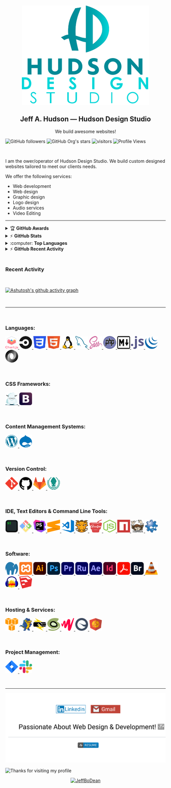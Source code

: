 <p align="center">
    <img src="assets/images/hudson-design-studio-logo.svg" alt="Hudson Design Studio Logo">
</p>

<span align="center">
    <h2 align="center">Jeff A. Hudson &mdash; Hudson Design Studio</h2>
    <p align="center">We build awesome websites!</p>
</span>

![GitHub followers](https://img.shields.io/github/followers/JeffBoDean?style=social)
![GitHub Org's stars](https://img.shields.io/github/stars/JeffBoDean?style=social)
![visitors](https://visitor-badge.glitch.me/badge?page_id=jeffbodean/jeffbodean)
![Profile Views](https://komarev.com/ghpvc/?username=jeffbodean&color=007ec6)

<br>

I am the ower/operator of Hudson Design Studio. We build custom designed websites tailored to meet our clients needs.

We offer the following services:

* Web development
* Web design
* Graphic design
* Logo design
* Audio services
* Video Editing

---

<!-- markdownlint-disable MD033 -->

<details>
    <summary>&#127942 <b>GitHub Awards</b></summary><br />
    ![Github Trophy](https://github-profile-trophy.vercel.app/?username=JeffBoDean)
</details>

<details>
    <summary>&#9889 <b>GitHub Stats</b></summary><br />
    [![github-test's GitHub stats](https://github-readme-stats.vercel.app/api?username=JeffBoDean&show_icons=true&theme=react)](https://github.com/JeffBoDean/github-readme-stats) [![GitHub Streak](https://github-readme-streak-stats.herokuapp.com/?user=JeffBoDean&theme=react)](https://git.io/streak-stats)
</details>

<details>
    <summary>:computer: <b>Top Languages</b></summary><br />
    [![Top Langs](https://github-readme-stats.vercel.app/api/top-langs/?username=JeffBoDean&langs_count=8)](https://github.com/JeffBoDean/github-readme-stats)
</details>

<details>
    <summary>&#9889 <b>GitHub Recent Activity</b></summary><br />
    <!--START_SECTION:activity-->
    <!--END_SECTION:activity-->
</details>

<br>

<!-- markdownlint-enable MD033 -->

### Recent Activity
<!--START_SECTION:activity-->
<!--END_SECTION:activity-->

<br>

[![Ashutosh's github activity graph](https://activity-graph.herokuapp.com/graph?username=JeffBoDean&theme=react-dark)](https://github.com/JeffBoDean/github-readme-activity-graph)

<br>

---

<br>

### Languages:

<p>
    <a href="https://www.chartjs.org" target="_blank">
        <img src="assets/images/icons/chart.js-icon.svg" alt="Chartjs logo" width="40" height="40" />
    </a>
    <a href="https://circleci.com" target="_blank">
        <img src="assets/images/icons/circleci-icon.svg" alt="CircleCI logo" width="40" height="40" />
    </a>
    <a href="https://www.w3schools.com/css/" target="_blank">
        <img src="assets/images/icons/css3-icon.svg" alt="CSS3 logo" width="40" height="40" />
    </a>
    <a href="https://www.w3schools.com/html/" target="_blank">
        <img src="assets/images/icons/html5-icon.svg" alt="HTML5 logo" width="40" height="40" />
    </a>
    <a href="https://www.linux.org/" target="_blank">
        <img src="assets/images/icons/linux-icon.svg" alt="Linux logo" width="40" height="40" />
    </a>
    <a href="https://www.mysql.com/" target="_blank">
        <img src="assets/images/icons/mysql-icon.svg" alt="MySql logo" width="40" height="40" />
    </a>
    <a href="https://sass-lang.com" target="_blank">
        <img src="assets/images/icons/sass-icon.svg" alt="SASS logo" width="40" height="40" />
    </a>
    <a href="https://www.php.net/" target="_blank">
        <img src="assets/images/icons/php-icon.svg" alt="PHP logo" width="40" height="40" />
    </a>
    <a href="https://www.markdownguide.org/" target="_blank">
        <img src="assets/images/icons/markdown-icon.svg" alt="Markdown logo" width="40" height="40" />
    </a>
    <a href="https://www.javascript.com/" target="_blank">
        <img src="assets/images/icons/javascript-icon.svg" alt="JavaSript icon" width="40" height="40" />
    </a>
    <a href="https://jquery.com/" target="_blank">
        <img src="assets/images/icons/jquery-icon.svg" alt="jQuery icon" width="40" height="40" />
    </a>
    <a href="https://www.json.org/json-en.html" target="_blank">
        <img src="assets/images/icons/json-icon.svg" alt="Json icon" width="40" height="40" />
    </a>
</p>

<br>

### CSS Frameworks:

<p>
    <a href="https://get.foundation/" target="_blank">
        <img src="assets/images/icons/foundation-icon.svg" alt="Foundation icon" width="40" height="40" />
    </a>
    <a href="https://getbootstrap.com" target="_blank">
        <img src="assets/images/icons/bootstrap-icon.svg" alt="Bootstrap logo" width="40" height="40" />
    </a>
</p>

<br>

### Content Management Systems:

<p>
    <a href="https://wordpress.org/" target="_blank">
        <img src="assets/images/icons/wordpress-icon.svg" alt="WordPress icon" width="40" height="40" />
    </a>
    <a href="https://www.drupal.org/" target="_blank">
        <img src="assets/images/icons/drupal-icon.svg" alt="Drupal icon" width="40" height="40" />
    </a>
</p>

<br>

### Version Control:

<p>
    <a href="https://git-scm.com/" target="_blank">
        <img src="assets/images/icons/git-scm-icon.svg" alt="Git icon" width="40" height="40" />
    </a>
    <a href="https://github.com/" target="_blank">
        <img src="assets/images/icons/github-icon.svg" alt="GitHub icon" width="40" height="40" />
    </a>
    <a href="https://about.gitlab.com/" target="_blank">
        <img src="assets/images/icons/gitlab-icon.svg" alt="GitLab icon" width="40" height="40" />
    </a>
    <a href="https://www.gitkraken.com/" target="_blank">
        <img src="assets/images/icons/gitkraken-icon.svg" alt="GitKraken icon" width="40" height="40" />
    </a>
</p>

<br>

### IDE, Text Editors &amp; Command Line Tools:

<p>
    <a href="https://iterm2.com/" target="_blank">
        <img src="assets/images/icons/iterms2-icon.svg" alt="iTerms2 icon" width="40" height="40" />
    </a>
    <a href="https://gitforwindows.org/" target="_blank">
        <img src="assets/images/icons/git-bash-icon.svg" alt="Git Bash icon" width="40" height="40" />
    </a>
    <a href="https://www.jetbrains.com/phpstorm/" target="_blank">
        <img src="assets/images/icons/phpstorm-icon.svg" alt="PhpStorm icon" width="40" height="40" />
    </a>
    <a href="https://www.sublimetext.com/" target="_blank">
        <img src="assets/images/icons/sublime-text-icon.svg" alt="Sublime Text icon" width="40" height="40" />
    </a>
    <a href="https://code.visualstudio.com/" target="_blank">
        <img src="assets/images/icons/visual-studio-code-icon.svg" alt="Visual Studio Code icon" width="40" height="40" />
    </a>
    <a href="https://gruntjs.com/" target="_blank">
        <img src="assets/images/icons/grunt-icon.svg" alt="Grunt icon" width="40" height="40" />
    </a>
    <a href="https://gulpjs.com/" target="_blank">
        <img src="assets/images/icons/gulp-icon.svg" alt="Gulp icon" width="40" height="40" />
    </a>
    <a href="https://nodejs.org" target="_blank">
        <img src="assets/images/icons/nodejs-icon.svg" alt="NodeJs logo" width="40" height="40" />
    </a>
    <a href="https://www.npmjs.com/" target="_blank">
        <img src="assets/images/icons/npm-icon.svg" alt="npm logo" width="40" height="40" />
    </a>
    <a href="https://getcomposer.org/" target="_blank">
        <img src="assets/images/icons/composer-icon.svg" alt="Composer icon" width="40" height="40" />
    </a>
    <a href="https://www.drush.org/latest/" target="_blank">
        <img src="assets/images/icons/drush-blue-logo-icon.png" alt="Drush icon" width="40" height="40" />
    </a>
</p>

<br>

### Software:

<p>
    <a href="https://www.mamp.info/en/mamp-pro/" target="_blank">
        <img src="assets/images/icons/mamp-pro-icon.svg" alt="Mamp Pro icon" width="40" height="40" />
    </a>
    <a href="https://www.apachefriends.org/index.html" target="_blank">
        <img src="assets/images/icons/xampp-icon.svg" alt="Xampp icon" width="40" height="40" />
    </a>
    <a href="https://www.adobe.com/in/products/illustrator.html" target="_blank">
        <img src="assets/images/icons/adobe-illustrator-cc-icon.svg" alt="Adobe Illustrator CC icon" width="40" height="40" />
    </a>
    <a href="https://www.adobe.com/products/photoshop.html" target="_blank">
        <img src="assets/images/icons/adobe-photoshop-cc-icon.svg" alt="Adobe Photoshop CC icon" width="40" height="40" />
    </a>
    <a href="https://www.adobe.com/products/premiere.html" target="_blank">
        <img src="assets/images/icons/adobe-premiere-pro-cc-icon.svg" alt="Adobe Premiere Pro CC icon" width="40" height="40" />
    </a>
    <a href="https://www.adobe.com/products/premiere-rush.html" target="_blank">
        <img src="assets/images/icons/adobe-premiere-rush-cc-icon.svg" alt="Adobe Premiere Rush CC icon" width="40" height="40" />
    </a>
    <a href="https://www.adobe.com/products/aftereffects.html" target="_blank">
        <img src="assets/images/icons/adobe-after-effects-cc-icon.svg" alt="Adobe After Effects CC icon" width="40" height="40" />
    </a>
    <a href="https://www.adobe.com/products/indesign.html" target="_blank">
        <img src="assets/images/icons/adobe-indesign-cc-icon.svg" alt="Adobe InDesign CC icon" width="40" height="40" />
    </a>
    <a href="https://acrobat.adobe.com/us/en/acrobat/acrobat-pro.html" target="_blank">
        <img src="assets/images/icons/adobe-acrobat-pro-cc-icon.svg" alt="Adobe Acrobat Pro DC icon" width="40" height="40" />
    </a>
    <a href="https://www.adobe.com/products/bridge.html" target="_blank">
        <img src="assets/images/icons/adobe-bridge-cc-icon.svg" alt="Adobe Bridge CC icon" width="40" height="40" />
    </a>
    <a href="https://www.videolan.org/" target="_blank">
        <img src="assets/images/icons/vlc-icon.svg" alt="Vlc icon" width="40" height="40" />
    </a>
    <a href="https://www.audacityteam.org/" target="_blank">
        <img src="assets/images/icons/audacity-icon.svg" alt="Audacity icon" width="40" height="40" />
    </a>
    <a href="https://www.sketchup.com/" target="_blank">
        <img src="assets/images/icons/sketchup-icon.svg" alt="Sketchup icon" width="40" height="40" />
    </a>
</p>

<br>

### Hosting &amp; Services:

<p>
    <a href="https://aws.amazon.com/?nc2=h_lg" target="_blank">
        <img src="assets/images/icons/amazon-web-services-icon.svg" alt="Amazon Web Service icon" width="40" height="40" />
    </a>
    <a href="https://www.hostgator.com/" target="_blank">
        <img src="assets/images/icons/hostgator-icon.svg" alt="Hostgator icon" width="40" height="40" />
    </a>
    <a href="https://pantheon.io/" target="_blank">
        <img src="assets/images/icons/pantheon-icon.svg" alt="Pantheon icon" width="40" height="40" />
    </a>
    <a href="https://www.siteground.com/" target="_blank">
        <img src="assets/images/icons/siteground-icon.svg" alt="Siteground icon" width="40" height="40" />
    </a>
    <a href="https://www.jwplayer.com/" target="_blank">
        <img src="assets/images/icons/jwplayer-icon.svg" alt="JWPlayer icon" width="40" height="40" />
    </a>
    <a href="https://siteimprove.com/" target="_blank">
        <img src="assets/images/icons/siteimprove-icon.svg" alt="Siteimprove icon" width="40" height="40" />
    </a>
    <a href="https://www.jsdelivr.com/" target="_blank">
        <img src="assets/images/icons/jsdelivr-icon.svg" alt="jsDelivr icon" width="40" height="40" />
    </a>
</p>

<br>

### Project Management:

<p>
    <a href="https://www.atlassian.com/software/jira" target="_blank">
        <img src="assets/images/icons/jira-icon.svg" alt="Jira icon" width="40" height="40" />
    </a>
    <a href="https://slack.com/" target="_blank">
        <img src="assets/images/icons/slack-icon.svg" alt="Slack icon" width="40" height="40" />
    </a>
</p>

<br>

---

<p align="center">
    <img src="assets/images/contact-info-combined-buttons.svg" alt="Jeff Hudson Contact Buttons">
</p>

<img height="120" alt="Thanks for visiting my profile" width="100%" src="https://github.com/dibyendu415/dibyendu415/blob/master/marquee.svg" />

<p align="center">
    <a href="https://www.buymeacoffee.com/JeffBoDean">
        <img src="https://cdn.buymeacoffee.com/buttons/v2/default-yellow.png" height="50" width="210" alt="JeffBoDean" />
    </a>
</p>
